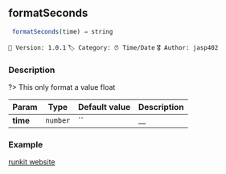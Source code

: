 ## formatSeconds 

```javascript
 formatSeconds(time) ⇒ string 
``` 


`📢 Version: 1.0.1`  `🏷️ Category: ⏰ Time/Date` `🎖️ Author: jasp402` 

### Description 


?> This only format a value float 


| Param | Type | Default value | Description |
| --- | --- | --- | --- |
| **time** | `number` | `` | __ | 



### Example 


[runkit website](@example ':include :type=iframe width=100% height=100%')


